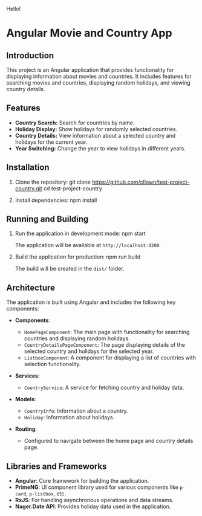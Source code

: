 Hello!

# Angular Movie and Country App

## Introduction

This project is an Angular application that provides functionality for displaying information about movies and countries. It includes features for searching movies and countries, displaying random holidays, and viewing country details.

## Features

- **Country Search:** Search for countries by name.
- **Holiday Display:** Show holidays for randomly selected countries.
- **Country Details:** View information about a selected country and holidays for the current year.
- **Year Switching:** Change the year to view holidays in different years.

## Installation

1. Clone the repository:
    git clone https://github.com/cllown/test-project-country.git
    cd test-project-country

2. Install dependencies:
    npm install


## Running and Building

1. Run the application in development mode:
    npm start

    The application will be available at `http://localhost:4200`.

2. Build the application for production:
    npm run build

    The build will be created in the `dist/` folder.

## Architecture

The application is built using Angular and includes the following key components:

- **Components**:
  - `HomePageComponent`: The main page with functionality for searching countries and displaying random holidays.
  - `CountryDetailsPageComponent`: The page displaying details of the selected country and holidays for the selected year.
  - `ListboxComponent`: A component for displaying a list of countries with selection functionality.

- **Services**:
  - `CountryService`: A service for fetching country and holiday data.

- **Models**:
  - `CountryInfo`: Information about a country.
  - `Holiday`: Information about holidays.

- **Routing**:
  - Configured to navigate between the home page and country details page.

## Libraries and Frameworks

- **Angular**: Core framework for building the application.
- **PrimeNG**: UI component library used for various components like `p-card`, `p-listbox`, etc.
- **RxJS**: For handling asynchronous operations and data streams.
- **Nager.Date API**: Provides holiday data used in the application.
